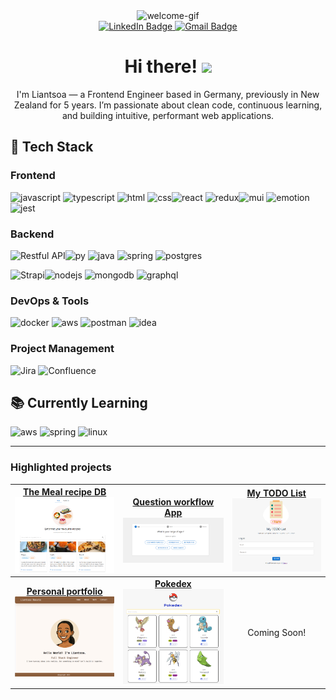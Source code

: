 
<div align="center">
  <img src="https://user-images.githubusercontent.com/74038190/221352975-94759904-aa4c-4032-a8ab-b546efb9c478.gif" width="300" alt="welcome-gif">

  <div id="badges">
    <a href="https://www.linkedin.com/in/liantsoa-rasata-b682b6122/" target="_blank">
      <img src="https://img.shields.io/badge/-LinkedIn-%230077B5?logo=linkedin&logoColor=white" alt="LinkedIn Badge"/>
    </a>
    <a href="mailto:rmliantsoa@gmail.com">
      <img src="https://img.shields.io/badge/Gmail-D14836?logo=gmail&logoColor=white"  alt="Gmail Badge"/>
    </a>
  </div>

  <h1>Hi there! <img src="https://raw.githubusercontent.com/MartinHeinz/MartinHeinz/master/wave.gif" width="30px"> </h1>
  <p>I'm Liantsoa — a Frontend Engineer based in Germany, previously in New Zealand for 5 years. I’m passionate about clean code, continuous learning, and building intuitive, performant web applications.</p>
</div>

## 🔧 Tech Stack

### Frontend

![javascript](https://skillicons.dev/icons?i=js) ![typescript](https://skillicons.dev/icons?i=ts) ![html](https://skillicons.dev/icons?i=html) ![css](https://skillicons.dev/icons?i=css)![react](https://skillicons.dev/icons?i=react) ![redux](https://skillicons.dev/icons?i=redux)![mui](https://skillicons.dev/icons?i=mui) ![emotion](https://skillicons.dev/icons?i=emotion) ![jest](https://skillicons.dev/icons?i=jest) 

### Backend

<img alt="Restful API" src="https://img.shields.io/badge/Restful%20API-0B94DE?style=for-the-badge&logoColor=white">![py](https://skillicons.dev/icons?i=py) ![java](https://skillicons.dev/icons?i=java) ![spring](https://skillicons.dev/icons?i=spring) ![postgres](https://skillicons.dev/icons?i=postgres) 

<img alt="Strapi" src="https://img.shields.io/badge/Strapi-4945FF?style=for-the-badge&logoColor=4945FF">![nodejs](https://skillicons.dev/icons?i=nodejs) ![mongodb](https://skillicons.dev/icons?i=mongodb) ![graphql](https://skillicons.dev/icons?i=graphql)

 

### DevOps & Tools

![docker](https://skillicons.dev/icons?i=docker) ![aws](https://skillicons.dev/icons?i=aws) ![postman](https://skillicons.dev/icons?i=postman) ![idea](https://skillicons.dev/icons?i=idea) 


### Project Management
<img alt="Jira" src="https://img.shields.io/badge/jira-%230A0FFF.svg?style=for-the-badge&logo=jira&logoColor=white"> <img alt="Confluence" src="https://img.shields.io/badge/confluence-%23172BF4.svg?style=for-the-badge&logo=confluence&logoColor=white">


## 📚 Currently Learning

![aws](https://skillicons.dev/icons?i=aws) ![spring](https://skillicons.dev/icons?i=spring) ![linux](https://skillicons.dev/icons?i=linux)

---

### Highlighted projects

| <a href="https://github.com/lrasata/themeal-recipe-db-app"><b>The Meal recipe DB</b><br /><img width="200px" src="./docs/themealrecipedb.png" alt="The meal recipe db Screenshot" /></a> | <a href="https://github.com/lrasata/question-workflow-frontend-app"><b>Question workflow App</b><br /><img width="200px" src="./docs/question-workflow.png" alt="Question workflow app Screenshot" /></a> | <a href="https://github.com/lrasata/todo-list-app"><b>My TODO List</b><br /><img width="180px" src="./docs/todolist.png" alt="Todo list App Screenshot" /></a> |
|:----------------------------------------------------------------------------------------------------------------------------------------------------------------------------------------:|:---------------------------------------------------------------------------------------------------------------------------------------------------------------------------------------------------------:|:--------------------------------------------------------------------------------------------------------------------------------------------------------------:|
|         <a href="https://github.com/lrasata/lrasata-website"><b>Personal portfolio</b><br /><img width="180px" src="./docs/lrasata.png" alt="Lrasata website Screenshot" /></a>          |                       <a href="https://github.com/lrasata/pokedex/tree/develop"><b>Pokedex</b><br /><img width="200px" src="./docs/pokedex.png" alt="Pokedex app Screenshot" /></a>                       |                                                                          Coming Soon!                                                                          |
